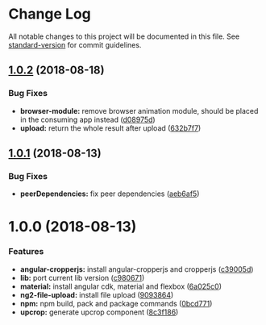 # Change Log

All notable changes to this project will be documented in this file. See [standard-version](https://github.com/conventional-changelog/standard-version) for commit guidelines.

<a name="1.0.2"></a>
## [1.0.2](https://github.com/matheusdavidson/angular-upcrop/compare/v1.0.1...v1.0.2) (2018-08-18)


### Bug Fixes

* **browser-module:** remove browser animation module, should be placed in the consuming app instead ([d08975d](https://github.com/matheusdavidson/angular-upcrop/commit/d08975d))
* **upload:** return the whole result after upload ([632b7f7](https://github.com/matheusdavidson/angular-upcrop/commit/632b7f7))



<a name="1.0.1"></a>
## [1.0.1](https://github.com/matheusdavidson/angular-upcrop/compare/v1.0.0...v1.0.1) (2018-08-13)


### Bug Fixes

* **peerDependencies:** fix peer dependencies ([aeb6af5](https://github.com/matheusdavidson/angular-upcrop/commit/aeb6af5))



<a name="1.0.0"></a>
# 1.0.0 (2018-08-13)


### Features

* **angular-cropperjs:** install angular-cropperjs and cropperjs ([c39005d](https://github.com/matheusdavidson/angular-upcrop/commit/c39005d))
* **lib:** port current lib version ([c980671](https://github.com/matheusdavidson/angular-upcrop/commit/c980671))
* **material:** install angular cdk, material and flexbox ([6a025c0](https://github.com/matheusdavidson/angular-upcrop/commit/6a025c0))
* **ng2-file-upload:** install file upload ([9093864](https://github.com/matheusdavidson/angular-upcrop/commit/9093864))
* **npm:** npm build, pack and package commands ([0bcd771](https://github.com/matheusdavidson/angular-upcrop/commit/0bcd771))
* **upcrop:** generate upcrop component ([8c3f186](https://github.com/matheusdavidson/angular-upcrop/commit/8c3f186))
